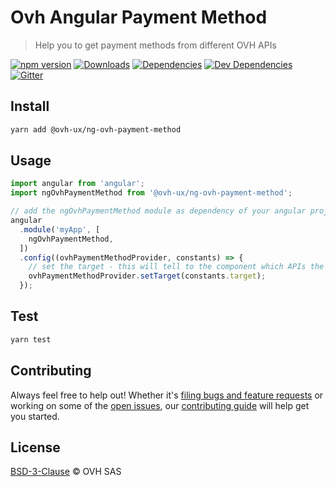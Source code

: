 # Ovh Angular Payment Method

> Help you to get payment methods from different OVH APIs

[![npm version](https://badgen.net/npm/v/@ovh-ux/ng-ovh-payment-method)](https://www.npmjs.com/package/@ovh-ux/ng-ovh-payment-method) [![Downloads](https://badgen.net/npm/dt/@ovh-ux/ng-ovh-payment-method)](https://npmjs.com/package/@ovh-ux/ng-ovh-payment-method) [![Dependencies](https://badgen.net/david/dep/ovh/manager/packages/components/ng-ovh-payment-method)](https://npmjs.com/package/@ovh-ux/ng-ovh-payment-method?activeTab=dependencies) [![Dev Dependencies](https://badgen.net/david/dev/ovh/manager/packages/components/ng-ovh-payment-method)](https://npmjs.com/package/@ovh-ux/ng-ovh-payment-method?activeTab=dependencies) [![Gitter](https://badgen.net/badge/gitter/ovh-ux/blue?icon=gitter)](https://gitter.im/ovh/ux)

## Install

```sh
yarn add @ovh-ux/ng-ovh-payment-method
```

## Usage

```js
import angular from 'angular';
import ngOvhPaymentMethod from '@ovh-ux/ng-ovh-payment-method';

// add the ngOvhPaymentMethod module as dependency of your angular project
angular
  .module('myApp', [
    ngOvhPaymentMethod,
  ])
  .config((ovhPaymentMethodProvider, constants) => {
    // set the target - this will tell to the component which APIs the component needs to call
    ovhPaymentMethodProvider.setTarget(constants.target);
  });
```

## Test

```sh
yarn test
```

## Contributing

Always feel free to help out! Whether it's [filing bugs and feature requests](https://github.com/ovh/manager/issues/new) or working on some of the [open issues](https://github.com/ovh/manager/issues), our [contributing guide](https://github.com/ovh/manager/blob/master/CONTRIBUTING.md) will help get you started.

## License

[BSD-3-Clause](LICENSE) © OVH SAS

